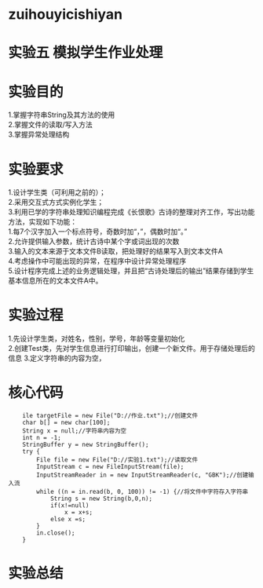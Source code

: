 # zuihouyicishiyan
# 实验五 模拟学生作业处理
# 实验目的  
1.掌握字符串String及其方法的使用  
2.掌握文件的读取/写入方法  
3.掌握异常处理结构
# 实验要求
1.设计学生类（可利用之前的）；  
2.采用交互式方式实例化学生；  
3.利用已学的字符串处理知识编程完成《长恨歌》古诗的整理对齐工作，写出功能方法，实现如下功能：  
1.每7个汉字加入一个标点符号，奇数时加“，”，偶数时加“。”  
2.允许提供输入参数，统计古诗中某个字或词出现的次数  
3.输入的文本来源于文本文件B读取，把处理好的结果写入到文本文件A  
4.考虑操作中可能出现的异常，在程序中设计异常处理程序  
5.设计程序完成上述的业务逻辑处理，并且把“古诗处理后的输出”结果存储到学生基本信息所在的文本文件A中。
# 实验过程  
1.先设计学生类，对姓名，性别，学号，年龄等变量初始化  
2.创建Test类，先对学生信息进行打印输出，创建一个新文件。用于存储处理后的信息  3.定义字符串的内容为空，

# 核心代码  
        ile targetFile = new File("D://作业.txt");//创建文件  
        char b[] = new char[100];   
        String x = null;//字符串内容为空  
        int n = -1;   
        StringBuffer y = new StringBuffer();  
        try {  
            File file = new File("D://实验1.txt");//读取文件  
            InputStream c = new FileInputStream(file);  
            InputStreamReader in = new InputStreamReader(c, "GBK");//创建输入流   
            while ((n = in.read(b, 0, 100)) != -1) {//将文件中字符存入字符串  
                String s = new String(b,0,n);   
                if(x!=null)  
                    x = x+s;   
                else x =s;  
            }  
            in.close();  
        }
# 实验总结






